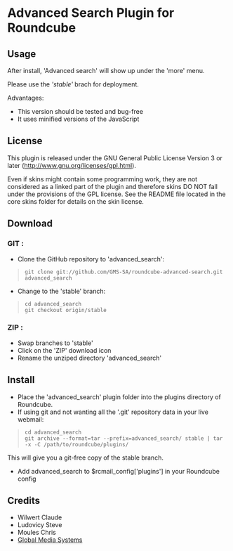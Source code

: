 
Advanced Search Plugin for Roundcube
====================================

## Usage

After install, 'Advanced search' will show up under the 'more' menu.

Please use the _'stable'_ brach for deployment.

Advantages:

* This version should be tested and bug-free
* It uses minified versions of the JavaScript

## License

This plugin is released under the GNU General Public License Version 3
or later (http://www.gnu.org/licenses/gpl.html).

Even if skins might contain some programming work, they are not considered
as a linked part of the plugin and therefore skins DO NOT fall under the
provisions of the GPL license. See the README file located in the core skins
folder for details on the skin license.

## Download

### GIT :
* Clone the GitHub repository to 'advanced_search':

 >     git clone git://github.com/GMS-SA/roundcube-advanced-search.git advanced_search

* Change to the 'stable' branch:

 >     cd advanced_search
 >     git checkout origin/stable

### ZIP :
* Swap branches to 'stable'
* Click on the 'ZIP' download icon
* Rename the unziped directory 'advanced_search'

## Install

* Place the 'advanced_search' plugin folder into the plugins directory of Roundcube.
* If using git and not wanting all the '.git' repository data in your live webmail:

 >     cd advanced_search
 >     git archive --format=tar --prefix=advanced_search/ stable | tar -x -C /path/to/roundcube/plugins/

  This will give you a git-free copy of the stable branch.
* Add advanced_search to $rcmail_config['plugins'] in your Roundcube config

## Credits

* Wilwert Claude
* Ludovicy Steve
* Moules Chris
* [Global Media Systems](http://www.gms.lu)
